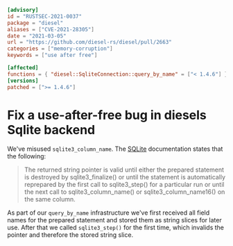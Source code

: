 ```toml
[advisory]
id = "RUSTSEC-2021-0037"
package = "diesel"
aliases = ["CVE-2021-28305"]
date = "2021-03-05"
url = "https://github.com/diesel-rs/diesel/pull/2663"
categories = ["memory-corruption"]
keywords = ["use after free"]

[affected]
functions = { "diesel::SqliteConnection::query_by_name" = ["< 1.4.6"] }
[versions]
patched = [">= 1.4.6"]
```

# Fix a use-after-free bug in diesels Sqlite backend

We've misused `sqlite3_column_name`. The
[SQLite](https://www.sqlite.org/c3ref/column_name.html) documentation
states that the following:

> The returned string pointer is valid until either the prepared statement
> is destroyed by sqlite3_finalize() or until the statement is automatically
> reprepared by the first call to sqlite3_step() for a particular
> run or until the next call to sqlite3_column_name()
> or sqlite3_column_name16() on the same column.

As part of our `query_by_name` infrastructure we've first received all
field names for the prepared statement and stored them as string slices
for later use. After that we called `sqlite3_step()` for the first time,
which invalids the pointer and therefore the stored string slice.
